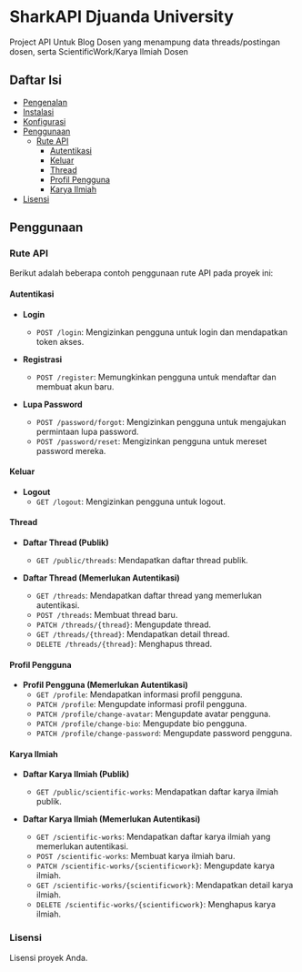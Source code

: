 # SharkAPI Djuanda University

Project API Untuk Blog Dosen yang menampung data threads/postingan dosen, serta ScientificWork/Karya Ilmiah Dosen

## Daftar Isi
- [Pengenalan](#pengenalan)
- [Instalasi](#instalasi)
- [Konfigurasi](#konfigurasi)
- [Penggunaan](#penggunaan)
  - [Rute API](#rute-api)
    - [Autentikasi](#autentikasi)
    - [Keluar](#keluar)
    - [Thread](#thread)
    - [Profil Pengguna](#profil-pengguna)
    - [Karya Ilmiah](#karya-ilmiah)
- [Lisensi](#lisensi)


## Penggunaan

### Rute API

Berikut adalah beberapa contoh penggunaan rute API pada proyek ini:

#### Autentikasi

- **Login**
  - `POST /login`: Mengizinkan pengguna untuk login dan mendapatkan token akses.
  
- **Registrasi**
  - `POST /register`: Memungkinkan pengguna untuk mendaftar dan membuat akun baru.
  
- **Lupa Password**
  - `POST /password/forgot`: Mengizinkan pengguna untuk mengajukan permintaan lupa password.
  - `POST /password/reset`: Mengizinkan pengguna untuk mereset password mereka.

#### Keluar

- **Logout**
  - `GET /logout`: Mengizinkan pengguna untuk logout.

#### Thread

- **Daftar Thread (Publik)**
  - `GET /public/threads`: Mendapatkan daftar thread publik.

- **Daftar Thread (Memerlukan Autentikasi)**
  - `GET /threads`: Mendapatkan daftar thread yang memerlukan autentikasi.
  - `POST /threads`: Membuat thread baru.
  - `PATCH /threads/{thread}`: Mengupdate thread.
  - `GET /threads/{thread}`: Mendapatkan detail thread.
  - `DELETE /threads/{thread}`: Menghapus thread.

#### Profil Pengguna

- **Profil Pengguna (Memerlukan Autentikasi)**
  - `GET /profile`: Mendapatkan informasi profil pengguna.
  - `PATCH /profile`: Mengupdate informasi profil pengguna.
  - `PATCH /profile/change-avatar`: Mengupdate avatar pengguna.
  - `PATCH /profile/change-bio`: Mengupdate bio pengguna.
  - `PATCH /profile/change-password`: Mengupdate password pengguna.

#### Karya Ilmiah

- **Daftar Karya Ilmiah (Publik)**
  - `GET /public/scientific-works`: Mendapatkan daftar karya ilmiah publik.

- **Daftar Karya Ilmiah (Memerlukan Autentikasi)**
  - `GET /scientific-works`: Mendapatkan daftar karya ilmiah yang memerlukan autentikasi.
  - `POST /scientific-works`: Membuat karya ilmiah baru.
  - `PATCH /scientific-works/{scientificwork}`: Mengupdate karya ilmiah.
  - `GET /scientific-works/{scientificwork}`: Mendapatkan detail karya ilmiah.
  - `DELETE /scientific-works/{scientificwork}`: Menghapus karya ilmiah.

### Lisensi

Lisensi proyek Anda.
